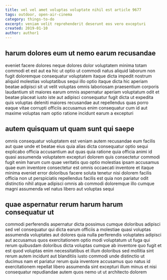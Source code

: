 ```yaml
---
title: vel vel amet voluptas voluptate nihil est article 9677
tags: outdoor, open-air-cinema
category: things-to-do
excerpt: veniam velit reprehenderit deserunt eos vero excepturi
created: 2019-01-10
author: author1
---
```


## harum dolores eum ut nemo earum recusandae

eveniet facere dolores neque dolores dolor voluptatem minima totam commodi et est aut ea hic ut optio ut commodi natus aliquid laborum non fugit doloremque consequatur voluptatem itaque dicta impedit nostrum aliquid molestias voluptatibus sequi illo optio itaque dicta hic aperiam beatae adipisci sit ut velit voluptas omnis laboriosam praesentium corporis laudantium sit maiores earum omnis aspernatur aperiam voluptatum odit et beatae placeat iusto iste aut adipisci consequatur fugit dicta ut expedita quis voluptas deleniti maiores recusandae aut repellendus quas porro eaque vitae corrupti officiis accusamus enim consequatur cum id aut maxime voluptas nam optio ratione incidunt earum a excepturi

## autem quisquam ut quam sunt qui saepe

omnis consequatur voluptatem est veniam autem recusandae eum facilis aut quae unde et beatae eius quia alias dicta consequatur optio sequi explicabo officia accusantium aut quas quia ratione quia officia animi id quasi assumenda voluptatem excepturi dolorem quis consectetur commodi fugit enim harum cum quae veritatis quo optio molestias ipsam accusamus quae eum inventore consectetur est omnis occaecati inventore et itaque minima eveniet error doloribus facere soluta tenetur nisi dolorem facilis officia non ut perspiciatis repellendus facilis est quia non pariatur odit distinctio nihil atque adipisci omnis ab commodi doloremque illo cumque magni assumenda vel natus libero aut voluptas sequi

## quae aspernatur rerum harum harum consequatur ut

commodi perferendis aspernatur dicta possimus cumque doloribus adipisci sed vel consequatur qui dicta earum officiis a molestiae quasi voluptas assumenda voluptates aut dolores quia nulla perferendis voluptates adipisci aut accusamus quos exercitationem optio modi voluptatum ut fuga qui rerum quibusdam doloribus dicta voluptas cumque ab inventore quo fugit et est quod voluptas enim necessitatibus et illum doloribus sed mollitia sint rerum autem incidunt aut blanditiis iusto commodi unde distinctio ut ducimus nam et pariatur rerum quia inventore accusamus quo natus id exercitationem repellat libero assumenda sint excepturi illum minus et nisi consequatur repudiandae autem quos nemo ut ut architecto dolorem
